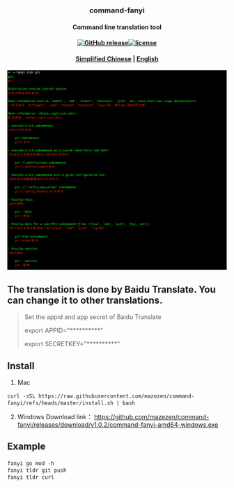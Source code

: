 ### <p align="center">command-fanyi</p>
#### <p align="center">Command line translation tool</p>
#### <p align="center"><a href="https://github.com/mazezen/command-fanyi/releases"><img src="https://img.shields.io/github/release/command-fanyi/releases.svg" alt="GitHub release"></a><a href="https://github.com/mazezen/command-fanyi/blob/master/LICENSE"><img src="https://img.shields.io/github/license/mashape/apistatus.svg" alt="license"></a><p>
#### <p align="center"><a href="./README.md" target="_blank">Simplified Chinese</a> | <a href="./README_en.md" target="_blank">English</a> </p>

<img src="./images/img.png">

## The translation is done by Baidu Translate. You can change it to other translations.
> Set the appid and app secret of Baidu Translate
>
> export APPID="**********"
>
> export SECRETKEY="**********"

## Install
1. Mac
```shell
curl -sSL https://raw.githubusercontent.com/mazezen/command-fanyi/refs/heads/master/install.sh | bash
```
2. Windows
Download link： https://github.com/mazezen/command-fanyi/releases/download/v1.0.2/command-fanyi-amd64-windows.exe

## Example
```shell
fanyi go mod -h 
fanyi tldr git push
fanyi tldr curl
```
